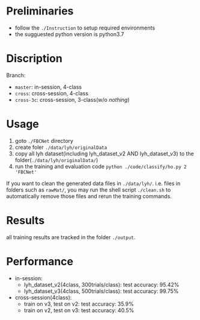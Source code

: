# Preliminaries

- follow the `./Instruction` to setup required environments
- the sugguested python version is python3.7

# Discription

Branch:

- `master`: in-session, 4-class
- `cross`: cross-session, 4-class
- `cross-3c`: cross-session, 3-class(w/o *nothing*)

# Usage

1. goto `./FBCNet` directory
2. create foler `./data/lyh/originalData`
3. copy all lyh dataset(including lyh_dataset_v2 AND lyh_dataset_v3) to the folder(`./data/lyh/originalData/`)
4. run the training and evaluation code `python ./code/classify/ho.py 2 'FBCNet'`


If you want to clean the generated data files in `./data/lyh/`. i.e. files in folders such as `rawMat/`, you may run the shell script `./clean.sh` to automatically remove those files and rerun the training commands.


# Results

all training results are tracked in the folder `./output`. 


# Performance

- in-session:
  - lyh_dataset_v2(4class, 300trials/class): test accuracy: 95.42%
  - lyh_dataset_v3(4class, 500trials/class): test accuracy: 99.75%
- cross-session(4class):
  - train on v3, test on v2: test accuracy: 35.9%
  - train on v2, test on v3: test accuracy: 40.5%
